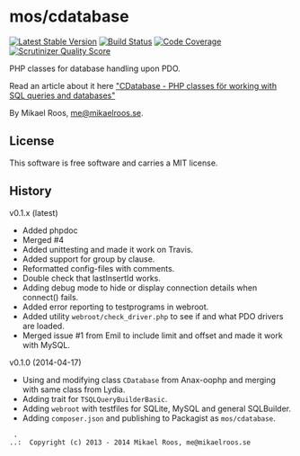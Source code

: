 mos/cdatabase
=========

[![Latest Stable Version](https://poser.pugx.org/leaphly/cart-bundle/version.png)](https://packagist.org/packages/mos/database)
[![Build Status](https://travis-ci.org/mosbth/cdatabase.png?branch=master)](https://travis-ci.org/mosbth/cdatabase)
[![Code Coverage](https://scrutinizer-ci.com/g/mosbth/cdatabase/badges/coverage.png?s=f999ab1961684a91050b095682f7ab7a13ccb534)](https://scrutinizer-ci.com/g/mosbth/cdatabase/)
[![Scrutinizer Quality Score](https://scrutinizer-ci.com/g/mosbth/cdatabase/badges/quality-score.png?s=1c2fc1af0df7fb7ee1e4f379a81253583a750297)](https://scrutinizer-ci.com/g/mosbth/cdatabase/)

PHP classes for database handling upon PDO.

Read an article about it here ["CDatabase - PHP classes för working with SQL queries and databases"](http://dbwebb.se/opensource/cdatabase)

By Mikael Roos, me@mikaelroos.se.



License
------------------

This software is free software and carries a MIT license.



History
-----------------------------------


v0.1.x (latest)

* Added phpdoc
* Merged #4
* Added unittesting and made it work on Travis.
* Added support for group by clause.
* Reformatted config-files with comments.
* Double check that lastInsertId works.
* Adding debug mode to hide or display connection details when connect() fails.
* Added error reporting to testprograms in webroot.
* Added utility `webroot/check_driver.php` to see if and what PDO drivers are loaded.
* Merged issue #1 from Emil to include limit and offset and made it work with MySQL.


v0.1.0 (2014-04-17)

* Using and modifying class `CDatabase` from Anax-oophp and merging with same class from Lydia.
* Adding trait for `TSQLQueryBuilderBasic`.
* Adding `webroot` with testfiles for SQLite, MySQL and general SQLBuilder.
* Adding `composer.json` and publishing to Packagist as `mos/cdatabase`.



```
 .  
..:  Copyright (c) 2013 - 2014 Mikael Roos, me@mikaelroos.se
```
